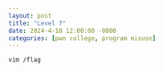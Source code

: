 ```yaml
---
layout: post
title: "Level 7"
date: 2024-4-10 12:00:00 -0000
categories: [pwn college, program misuse]
---
```


```bash
vim /flag
```